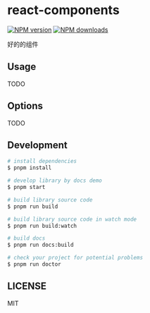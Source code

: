 # react-components

[![NPM version](https://img.shields.io/npm/v/react-components.svg?style=flat)](https://npmjs.org/package/react-components)
[![NPM downloads](http://img.shields.io/npm/dm/react-components.svg?style=flat)](https://npmjs.org/package/react-components)

好的的组件

## Usage

TODO

## Options

TODO

## Development

```bash
# install dependencies
$ pnpm install

# develop library by docs demo
$ pnpm start

# build library source code
$ pnpm run build

# build library source code in watch mode
$ pnpm run build:watch

# build docs
$ pnpm run docs:build

# check your project for potential problems
$ pnpm run doctor
```

## LICENSE

MIT

